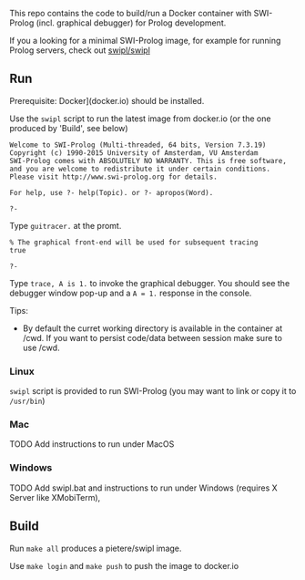This repo contains the code to build/run a Docker container with SWI-Prolog (incl. graphical debugger) for Prolog development.

If you a looking for a minimal SWI-Prolog image, for example for running Prolog servers, check out [swipl/swipl](https://hub.docker.com/r/swipl/swipl/)


## Run
Prerequisite: Docker](docker.io)  should be installed.

Use the `swipl` script to run the latest image from docker.io (or the one produced by 'Build', see below) 

```
Welcome to SWI-Prolog (Multi-threaded, 64 bits, Version 7.3.19)
Copyright (c) 1990-2015 University of Amsterdam, VU Amsterdam
SWI-Prolog comes with ABSOLUTELY NO WARRANTY. This is free software,
and you are welcome to redistribute it under certain conditions.
Please visit http://www.swi-prolog.org for details.

For help, use ?- help(Topic). or ?- apropos(Word).

?- 
```
Type `guitracer.` at the promt.
```
% The graphical front-end will be used for subsequent tracing
true

?- 
```
Type `trace, A is 1.` to invoke the graphical debugger.
You should see the debugger window pop-up and a `A = 1.` response in the console.

Tips:
- By default the curret working directory is available in the container at /cwd.
If you want to persist code/data between session make sure to use /cwd.


### Linux
`swipl` script is provided to run SWI-Prolog (you may want to link or copy it to `/usr/bin`)

### Mac
TODO Add instructions to run under MacOS

### Windows
TODO Add swipl.bat and instructions to run under Windows (requires X Server like XMobiTerm),


## Build
Run `make all` produces a pietere/swipl image.

Use `make login` and `make push` to push the image to docker.io


